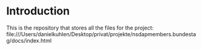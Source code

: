 # Introduction

This is the repository that stores all the files for the project: file:///Users/danielkuhlen/Desktop/privat/projekte/nsdapmembers.bundestag/docs/index.html

